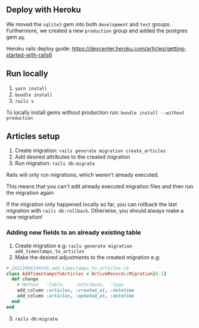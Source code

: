## Deploy with Heroku

We moved the `sqlite3` gem into both `development` and `test` groups. Furthermore, we created a new `production` group and added the postgres gem `pg`.

Heroku rails deploy guide: https://devcenter.heroku.com/articles/getting-started-with-rails6

## Run locally

1. `yarn install`
2. `bundle install`
3. `rails s`

To locally install gems without production run: `bundle install --without production`

## Articles setup

1. Create migration: `rails generate migration create_articles`
2. Add desired attributes to the created migration
3. Run migration: `rails db:migrate`

Rails will only run migrations, which weren't already executed.

This means that you can't edit already executed migration files and then run the migration again.

If the migration only happened locally so far, you can rollback the last migration with `rails db:rollback`.
Otherwise, you should always make a new migration!

### Adding new fields to an already existing table

1. Create migration e.g: `rails generate migration add_timestamps_to_articles`
2. Make the desired adjustments to the created migration e.g:

```ruby
# 20211006104245_add_timestamps_to_articles.rb
class AddTimestampsToArticles < ActiveRecord::Migration[6.1]
  def change
    # Method   :Table,    :attribute,  :type
    add_column :articles, :created_at, :datetime
    add_column :articles, :updated_at, :datetime
  end
end
```

3. `rails db:migrate`

